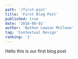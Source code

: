```yaml
---
path: '/first-post'
title: 'First Blog Post'
published: true
date: '2018-08-01'
author: 'Nathan Lawson McClean'
tag: 'Contextual Design'
ranking: '1'
---
```


Hello this is our first blog post
